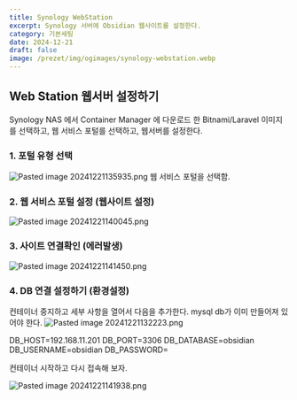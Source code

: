 ```yaml
---
title: Synology WebStation
excerpt: Synology 서버에 Obsidian 웹사이트를 설정한다.
category: 기본세팅
date: 2024-12-21
draft: false
image: /prezet/img/ogimages/synology-webstation.webp
---
```


## Web Station 웹서버 설정하기

Synology NAS 에서 Container Manager 에 다운로드 한 Bitnami/Laravel 이미지를 선택하고, 웹 서비스 포털를 선택하고, 웹서버를 설정한다.

### 1. 포털 유형 선택
   ![Pasted image 20241221135935.png](Pasted%20image%2020241221135935.png)
웹 서비스 포털을 선택함.

### 2. 웹 서비스 포털 설정 (웹사이트 설정)
   
   ![Pasted image 20241221140045.png](Pasted%20image%2020241221140045.png)

### 3. 사이트 연결확인 (에러발생)
   
![Pasted image 20241221141450.png](Pasted%20image%2020241221141450.png)


### 4. DB 연결 설정하기 (환경설정)
   
   컨테이너 중지하고 세부 사항을 열어서 다음을 추가한다. mysql db가 이미 만들어져 있어야 한다.
      ![Pasted image 20241221132223.png](Pasted%20image%2020241221132223.png)

DB_HOST=192.168.11.201
DB_PORT=3306
DB_DATABASE=obsidian
DB_USERNAME=obsidian
DB_PASSWORD=

컨테이너 시작하고 다시 접속해 보자.

![Pasted image 20241221141938.png](Pasted%20image%2020241221141938.png)